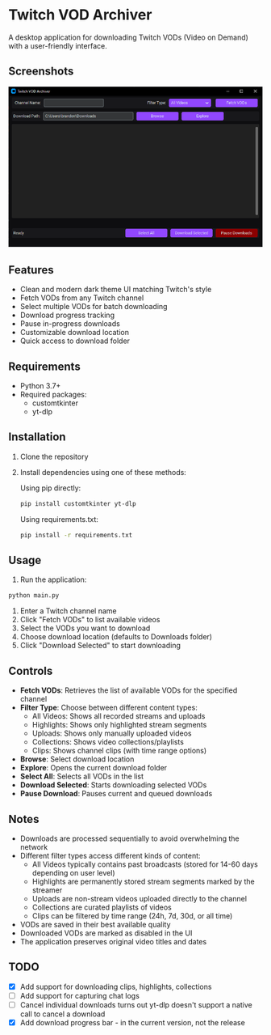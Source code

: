 # Twitch VOD Archiver

A desktop application for downloading Twitch VODs (Video on Demand) with a user-friendly interface.

## Screenshots

![UI Screenshot](/img/ui_ss.png)

## Features

- Clean and modern dark theme UI matching Twitch's style
- Fetch VODs from any Twitch channel
- Select multiple VODs for batch downloading
- Download progress tracking
- Pause in-progress downloads
- Customizable download location
- Quick access to download folder

## Requirements

- Python 3.7+
- Required packages:
  - customtkinter
  - yt-dlp

## Installation

1. Clone the repository
2. Install dependencies using one of these methods:

   Using pip directly:

   ```bash
   pip install customtkinter yt-dlp
   ```

   Using requirements.txt:

   ```bash
   pip install -r requirements.txt
   ```

## Usage

1. Run the application:

```bash
python main.py
```

1. Enter a Twitch channel name
1. Click "Fetch VODs" to list available videos
1. Select the VODs you want to download
1. Choose download location (defaults to Downloads folder)
1. Click "Download Selected" to start downloading

## Controls

- **Fetch VODs**: Retrieves the list of available VODs for the specified channel
- **Filter Type**: Choose between different content types:
  - All Videos: Shows all recorded streams and uploads
  - Highlights: Shows only highlighted stream segments
  - Uploads: Shows only manually uploaded videos
  - Collections: Shows video collections/playlists
  - Clips: Shows channel clips (with time range options)
- **Browse**: Select download location
- **Explore**: Opens the current download folder
- **Select All**: Selects all VODs in the list
- **Download Selected**: Starts downloading selected VODs
- **Pause Download**: Pauses current and queued downloads

## Notes

- Downloads are processed sequentially to avoid overwhelming the network
- Different filter types access different kinds of content:
  - All Videos typically contains past broadcasts (stored for 14-60 days depending on user level)
  - Highlights are permanently stored stream segments marked by the streamer
  - Uploads are non-stream videos uploaded directly to the channel
  - Collections are curated playlists of videos
  - Clips can be filtered by time range (24h, 7d, 30d, or all time)
- VODs are saved in their best available quality
- Downloaded VODs are marked as disabled in the UI
- The application preserves original video titles and dates

## TODO

- [x] Add support for downloading clips, highlights, collections
- [ ] Add support for capturing chat logs
- [ ] Cancel individual downloads turns out yt-dlp doesn't support a native call to cancel a download
- [x] Add download progress bar - in the current version, not the release
